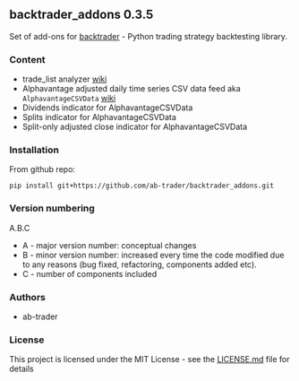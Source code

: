 ## backtrader_addons 0.3.5

Set of add-ons for [backtrader](http://www.backtrader.com) - Python trading strategy backtesting library.

### Content

- trade_list analyzer [wiki](https://github.com/ab-trader/backtrader_addons/wiki/Trade-list-analyzer)
- Alphavantage adjusted daily time series CSV data feed aka `AlphavantageCSVData` [wiki](https://github.com/ab-trader/backtrader_addons/wiki/Alphavantage-CSV-data-feed)
- Dividends indicator for AlphavantageCSVData
- Splits indicator for AlphavantageCSVData
- Split-only adjusted close indicator for AlphavantageCSVData

### Installation

From github repo:

`pip install git+https://github.com/ab-trader/backtrader_addons.git`

### Version numbering

A.B.C

- A - major version number: conceptual changes
- B - minor version number: increased every time the code modified due to any reasons (bug fixed, refactoring, components added etc).
- C - number of components included

### Authors

- ab-trader

### License

This project is licensed under the MIT License - see the [LICENSE.md](LICENSE.md) file for details
